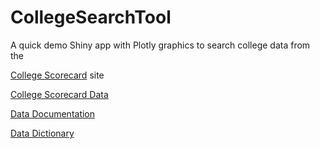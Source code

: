 # CollegeSearchTool

A quick demo Shiny app with Plotly graphics to search college data from the 

[College Scorecard](https://collegescorecard.ed.gov/) site

[College Scorecard Data](https://collegescorecard.ed.gov/data/)

[Data Documentation](https://collegescorecard.ed.gov/assets/InstitutionDataDocumentation.pdf)

[Data Dictionary](https://collegescorecard.ed.gov/assets/CollegeScorecardDataDictionary.xlsx)

